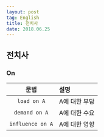 ```yaml
---
layout: post 
tag: English
title: 전치사
date: 2018.06.25
---
```


## 전치사  
### On  

| 문법 | 설명 |
| :---: | :--- |
| `load on A` | A에 대한 부담 |
| `demand on A` | A에 대한 수요 |
| `influence on A` | A에 대한 영향 |

<br>